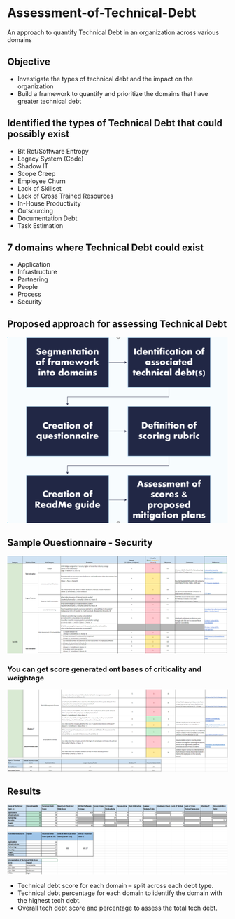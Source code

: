 # Assessment-of-Technical-Debt
An approach to quantify Technical Debt in an organization across various domains

## Objective
- Investigate the types of technical debt and the impact on the organization
- Build a framework to quantify and prioritize the domains that have greater technical debt 

## Identified the types of Technical Debt that could possibly exist
- Bit Rot/Software Entropy
- Legacy System (Code)
- Shadow IT 
- Scope Creep
- Employee Churn 
- Lack of Skillset
- Lack of Cross Trained Resources 
- In-House Productivity 
- Outsourcing
- Documentation Debt
- Task Estimation  

## 7 domains where Technical Debt could exist
- Application
- Infrastructure
- Partnering
- People
- Process
- Security

## Proposed approach for assessing Technical Debt

![](Screenshots/approach.png)

## Sample Questionnaire - Security

![](Screenshots/security1.png)

### You can get score generated ont bases of criticality and weightage
![](Screenshots/security2.png)

## Results

![](Screenshots/results.png)

- Technical debt score for each domain – split across each debt type.
- Technical debt percentage for each domain to identify the domain with the highest tech debt.
- Overall tech debt score and percentage to assess the total tech debt.

